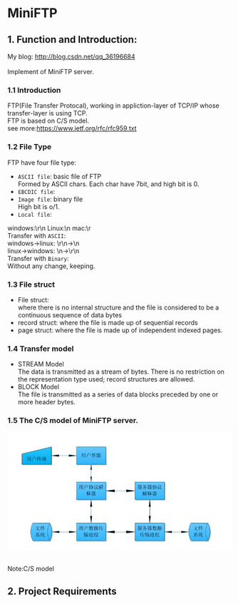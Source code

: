 # MiniFTP

## 1. Function and Introduction:
My blog: http://blog.csdn.net/qq_36196684<br>
<br>
Implement of MiniFTP server.<br>
### 1.1 Introduction
FTP(File Transfer Protocal), working in appliction-layer of TCP/IP whose transfer-layer is using TCP.<br>
FTP is based on C/S model.<br>
see more:https://www.ietf.org/rfc/rfc959.txt
### 1.2 File Type
FTP have four file type:<br>
*  `ASCII file`: basic file of FTP<br>
  Formed by ASCII chars. Each char have 7bit, and high bit is 0.<br>
*  `EBCDIC file`: <br>
*  `Image file`: binary file<br>
  High bit is o/1.<br>
*  `Local file`:<br>

windows:\r\n Linux:\n mac:\r<br>
Transfer with `ASCII`:<br>
windows->linux: \r\n->\n<br>
linux->windows: \n->\r\n<br>
Transfer with `Binary`:<br>
Without any change, keeping.<br>

### 1.3 File struct
* File struct:                  
where there is no internal structure and the file is considered to be a continuous sequence of data bytes
* record struct:
where the file is made up of sequential records
* page struct:
where the file is made up of independent indexed pages.
### 1.4 Transfer model
* STREAM Model<br>
The data is transmitted as a stream of bytes.  There is no
         restriction on the representation type used; record structures
         are allowed.<br>
* BLOCK Model<br>
The file is transmitted as a series of data blocks preceded by
         one or more header bytes.<br>
         
### 1.5 The C/S model of MiniFTP server.

![image](https://github.com/qinchao0525/MiniFTP/blob/master/pictures/C_S.jpg)

<br>Note:C/S model <br>
## 2. Project Requirements


